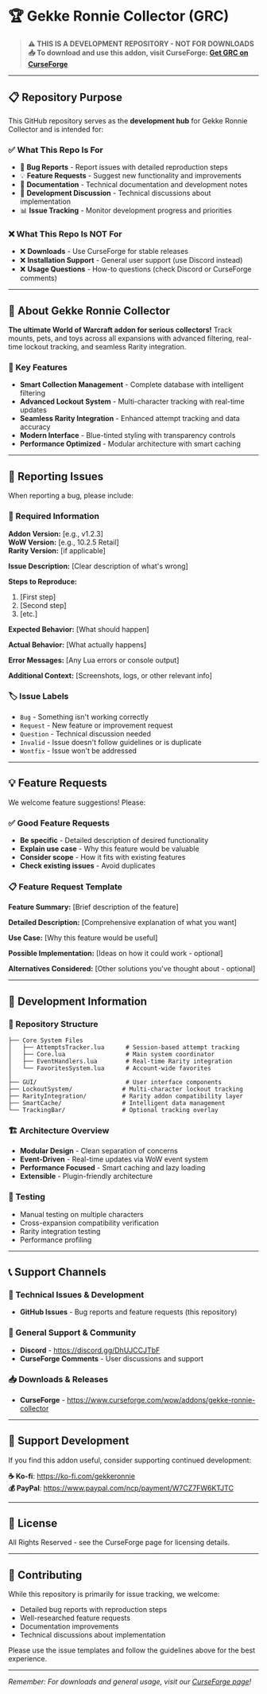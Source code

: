 # 🏆 Gekke Ronnie Collector (GRC)

> **⚠️ THIS IS A DEVELOPMENT REPOSITORY - NOT FOR DOWNLOADS**  
> **📥 To download and use this addon, visit CurseForge: [Get GRC on CurseForge](https://www.curseforge.com/wow/addons/gekke-ronnie-collector)**

---

## 📋 Repository Purpose

This GitHub repository serves as the **development hub** for Gekke Ronnie Collector and is intended for:

### ✅ What This Repo Is For
- 🐛 **Bug Reports** - Report issues with detailed reproduction steps
- 💡 **Feature Requests** - Suggest new functionality and improvements
- 📖 **Documentation** - Technical documentation and development notes
- 🔧 **Development Discussion** - Technical discussions about implementation
- 📊 **Issue Tracking** - Monitor development progress and priorities

### ❌ What This Repo Is NOT For
- ❌ **Downloads** - Use CurseForge for stable releases
- ❌ **Installation Support** - General user support (use Discord instead)
- ❌ **Usage Questions** - How-to questions (check Discord or CurseForge comments)

---

## 🚀 About Gekke Ronnie Collector

**The ultimate World of Warcraft addon for serious collectors!** Track mounts, pets, and toys across all expansions with advanced filtering, real-time lockout tracking, and seamless Rarity integration.

### 🌟 Key Features
- **Smart Collection Management** - Complete database with intelligent filtering
- **Advanced Lockout System** - Multi-character tracking with real-time updates
- **Seamless Rarity Integration** - Enhanced attempt tracking and data accuracy
- **Modern Interface** - Blue-tinted styling with transparency controls
- **Performance Optimized** - Modular architecture with smart caching

---

## 🐛 Reporting Issues

When reporting a bug, please include:

### 📝 Required Information
**Addon Version:** [e.g., v1.2.3]  
**WoW Version:** [e.g., 10.2.5 Retail]  
**Rarity Version:** [if applicable]  

**Issue Description:**
[Clear description of what's wrong]

**Steps to Reproduce:**
1. [First step]
2. [Second step]
3. [etc.]

**Expected Behavior:**
[What should happen]

**Actual Behavior:**
[What actually happens]

**Error Messages:**
[Any Lua errors or console output]

**Additional Context:**
[Screenshots, logs, or other relevant info]

### 🏷️ Issue Labels
- `Bug` - Something isn't working correctly
- `Request` - New feature or improvement request
- `Question` - Technical discussion needed
- `Invalid` - Issue doesn't follow guidelines or is duplicate
- `Wontfix` - Issue won't be addressed

---

## 💡 Feature Requests

We welcome feature suggestions! Please:

### ✅ Good Feature Requests
- **Be specific** - Detailed description of desired functionality
- **Explain use case** - Why this feature would be valuable
- **Consider scope** - How it fits with existing features
- **Check existing issues** - Avoid duplicates

### 📋 Feature Request Template
**Feature Summary:**
[Brief description of the feature]

**Detailed Description:**
[Comprehensive explanation of what you want]

**Use Case:**
[Why this feature would be useful]

**Possible Implementation:**
[Ideas on how it could work - optional]

**Alternatives Considered:**
[Other solutions you've thought about - optional]

---

## 🔧 Development Information

### 📁 Repository Structure
```
├── Core System Files
│   ├── AttemptsTracker.lua      # Session-based attempt tracking
│   ├── Core.lua                 # Main system coordinator
│   ├── EventHandlers.lua        # Real-time Rarity integration
│   └── FavoritesSystem.lua      # Account-wide favorites
│
├── GUI/                         # User interface components
├── LockoutSystem/              # Multi-character lockout tracking
├── RarityIntegration/          # Rarity addon compatibility layer
├── SmartCache/                 # Intelligent data management
└── TrackingBar/                # Optional tracking overlay
```

### 🏗️ Architecture Overview
- **Modular Design** - Clean separation of concerns
- **Event-Driven** - Real-time updates via WoW event system
- **Performance Focused** - Smart caching and lazy loading
- **Extensible** - Plugin-friendly architecture

### 🧪 Testing
- Manual testing on multiple characters
- Cross-expansion compatibility verification
- Rarity integration testing
- Performance profiling

---

## 📞 Support Channels

### 🐛 Technical Issues & Development
- **GitHub Issues** - Bug reports and feature requests (this repository)

### 💬 General Support & Community
- **Discord** - https://discord.gg/DhUJCCJTbF
- **CurseForge Comments** - User discussions and support

### 📥 Downloads & Releases
- **CurseForge** - https://www.curseforge.com/wow/addons/gekke-ronnie-collector

---

## 💝 Support Development

If you find this addon useful, consider supporting continued development:

**☕ Ko-fi**: https://ko-fi.com/gekkeronnie  
**💰 PayPal**: https://www.paypal.com/ncp/payment/W7CZ7FW6KTJTC

---

## 📄 License

All Rights Reserved - see the CurseForge page for licensing details.

---

## 🤝 Contributing

While this repository is primarily for issue tracking, we welcome:
- Detailed bug reports with reproduction steps
- Well-researched feature requests
- Documentation improvements
- Technical discussions about implementation

Please use the issue templates and follow the guidelines above for the best experience.

---

*Remember: For downloads and general usage, visit our [CurseForge page](https://www.curseforge.com/wow/addons/gekke-ronnie-collector)!*
